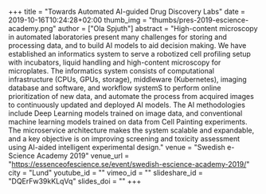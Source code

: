 +++
title = "Towards Automated AI-guided Drug Discovery Labs"
date = 2019-10-16T10:24:28+02:00
thumb_img = "thumbs/pres-2019-escience-academy.png"
author = ["Ola Spjuth"]
abstract = "High-content microscopy in automated laboratories present many challenges for storing and processing data, and to build AI models to aid decision making. We have established an informatics system to serve a robotized cell profiling setup with incubators, liquid handling and high-content microscopy for microplates. The informatics system consists of computational infrastructure (CPUs, GPUs, storage), middleware (Kubernetes), imaging database and software, and workflow systemS to perform online prioritization of new data, and automate the process from acquired images to continuously updated and deployed AI models. The AI methodologies include Deep Learning models trained on image data, and conventional machine learning models trained on data from Cell Painting experiments. The microservice architecture makes the system scalable and expandable, and a key objective is on improving screening and toxicity assessment using AI-aided intelligent experimental design."
venue = "Swedish e-Science Academy 2019"
venue_url = "https://essenceofescience.se/event/swedish-escience-academy-2019/"
city = "Lund"
youtube_id = ""
vimeo_id = ""
slideshare_id = "DQErFw39kKLqVq"
slides_doi = ""
+++

